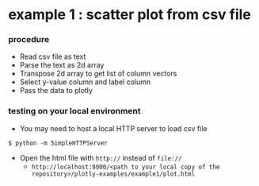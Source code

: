 # example 1 : scatter plot from csv file

### procedure

- Read csv file as text
- Parse the text as 2d array
- Transpose 2d array to get list of column vectors
- Select y-value column and label column
- Pass the data to plotly

### testing on your local environment

- You may need to host a local HTTP server to load csv file

```
$ python -m SimpleHTTPServer
```

- Open the html file with `http://` instead of `file://`
  - `http://localhost:8000/<path to your local copy of the repository>/plotly-examples/example1/plot.html`

